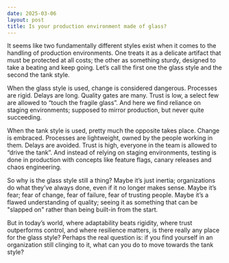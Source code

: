 ```yaml
---
date: 2025-03-06
layout: post
title: Is your production environment made of glass?
---
```


It seems like two fundamentally different styles exist when it comes to the handling of production environments. One treats it as a delicate artifact that must be protected at all costs; the other as something sturdy, designed to take a beating and keep going. Let’s call the first one the glass style and the second the tank style.

When the glass style is used, change is considered dangerous. Processes are rigid. Delays are long. Quality gates are many. Trust is low, a select few are allowed to “touch the fragile glass”. And here we find reliance on staging environments; supposed to mirror production, but never quite succeeding.

When the tank style is used, pretty much the opposite takes place. Change is embraced. Processes are lightweight, owned by the people working in them. Delays are avoided. Trust is high, everyone in the team is allowed to “drive the tank”. And instead of relying on staging environments, testing is done in production with concepts like feature flags, canary releases and chaos engineering.

So why is the glass style still a thing? Maybe it’s just inertia; organizations do what they’ve always done, even if it no longer makes sense. Maybe it’s fear; fear of change, fear of failure, fear of trusting people. Maybe it’s a flawed understanding of quality; seeing it as something that can be "slapped on" rather than being built-in from the start.

But in today’s world, where adaptability beats rigidity, where trust outperforms control, and where resilience matters, is there really any place for the glass style? Perhaps the real question is: if you find yourself in an organization still clinging to it, what can you do to move towards the tank style?
